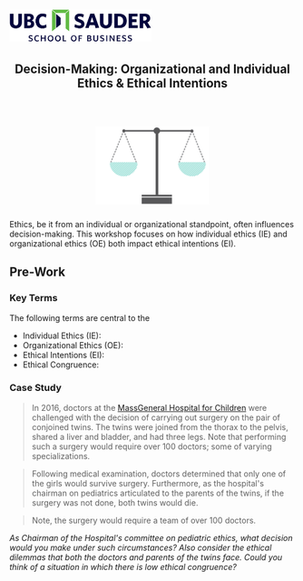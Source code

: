 <h1 align="left">
<img float="center" src="/images/img/Sauder.png" width=250 />
<h2 align="center"> Decision-Making: Organizational and Individual Ethics & Ethical Intentions
<br> </br>
</h2>
</h1>

<h1 align="center">
<img float="center" src="/images/img/Ethics.png" width=200 />
</h1>

Ethics, be it from an individual or organizational standpoint, often influences decision-making. This workshop focuses on how individual ethics (IE) and organizational ethics (OE) both impact ethical intentions (EI).

## Pre-Work

### Key Terms

The following terms are central to the

* Individual Ethics (IE):
* Organizational Ethics (OE):
* Ethical Intentions (EI):
* Ethical Congruence:

### Case Study

> In 2016, doctors at the [MassGeneral Hospital for Children](https://www.massgeneral.org/children/)  were challenged with the decision of carrying out surgery on the pair of conjoined twins. The twins were joined from the thorax to the pelvis, shared a liver and bladder, and had three legs. Note that performing such a surgery would require over 100 doctors; some of varying specializations.

> Following medical examination, doctors determined that only one of the girls would survive surgery. Furthermore, as the hospital's chairman on pediatrics articulated to the parents of the twins, if the surgery was not done, both twins would die.

> Note, the surgery would require a team of over 100 doctors.

*As Chairman of the Hospital's committee on pediatric ethics, what decision would you make under such circumstances? Also consider the ethical dilemmas that both the doctors and parents of the twins face. Could you think of a situation in which there is low ethical congruence?*
